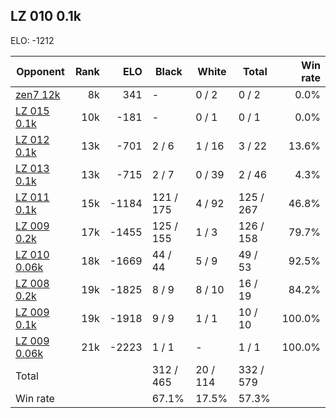 ## LZ 010 0.1k ##

ELO: -1212

Opponent | Rank | ELO | Black | White | Total | Win rate
---------|-----:|----:|-------|-------|-------|-------:
[zen7 12k](zen7%2012k.md) | 8k | 341 | - | 0 / 2 | 0 / 2 | 0.0%
[LZ 015 0.1k](LZ%20015%200.1k.md) | 10k | -181 | - | 0 / 1 | 0 / 1 | 0.0%
[LZ 012 0.1k](LZ%20012%200.1k.md) | 13k | -701 | 2 / 6 | 1 / 16 | 3 / 22 | 13.6%
[LZ 013 0.1k](LZ%20013%200.1k.md) | 13k | -715 | 2 / 7 | 0 / 39 | 2 / 46 | 4.3%
[LZ 011 0.1k](LZ%20011%200.1k.md) | 15k | -1184 | 121 / 175 | 4 / 92 | 125 / 267 | 46.8%
[LZ 009 0.2k](LZ%20009%200.2k.md) | 17k | -1455 | 125 / 155 | 1 / 3 | 126 / 158 | 79.7%
[LZ 010 0.06k](LZ%20010%200.06k.md) | 18k | -1669 | 44 / 44 | 5 / 9 | 49 / 53 | 92.5%
[LZ 008 0.2k](LZ%20008%200.2k.md) | 19k | -1825 | 8 / 9 | 8 / 10 | 16 / 19 | 84.2%
[LZ 009 0.1k](LZ%20009%200.1k.md) | 19k | -1918 | 9 / 9 | 1 / 1 | 10 / 10 | 100.0%
[LZ 009 0.06k](LZ%20009%200.06k.md) | 21k | -2223 | 1 / 1 | - | 1 / 1 | 100.0%
Total | | | 312 / 465 | 20 / 114 | 332 / 579 | 
Win rate| | | 67.1% | 17.5% | 57.3% | 
